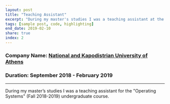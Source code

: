 ```yaml
---
layout: post
title: "Teaching Assistant"
excerpt: "During my master's studies I was a teaching assistant at the Department of Informatics and Telecommunications of NKUA."
tags: [sample post, code, highlighting]
end_date: 2019-02-10
share: true
index: 2
---
```


### Company Name: [National and Kapodistrian University of Athens](https://en.uoa.gr/)

### Duration: September 2018 - February 2019

---

During my master’s studies I was a teaching assistant for the "Operating Systems" (Fall 2018-2019) undergraduate course.
